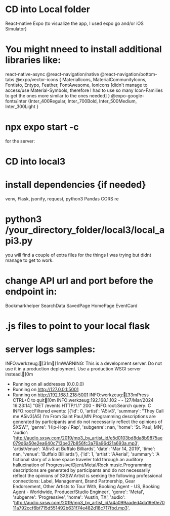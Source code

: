 # CD into Local folder

React-native
Expo (to visualize the app, I used expo go and/or iOS Simulator)
# You might nneed to install additional libraries like:
react-native-async
@react-navigation/native
@react-navigation/bottom-tabs
@expo/vector-icons { MaterialIcons, MaterialCommunityIcons, Fontisto, Entypo, Feather, FontAwesome, Ionicons [didn't manage to access/use Material-Symbols, therefore I had to use so many Icon-Families to get the ones more similar to the ones needed] } 
@expo-google-fonts/inter {Inter_400Regular, Inter_700Bold, Inter_500Medium, Inter_300Light }

# npx expo start -c

for the server:

# CD into local3
# install dependencies {if needed}
venv, Flask, jsonify, request, python3
Pandas
CORS
re

# python3 /your_directory_folder/local3/local_api3.py


you will find a couple of extra files for the things I was trying but didnt manage to get to work.

# change API url and port before the endpoint in: 
Bookmarkhelper
SearchData
SavedPage
HomePage
EventCard
# .js files to point to your local flask

# server logs samples:

INFO:werkzeug:[31m[1mWARNING: This is a development server. Do not use it in a production deployment. Use a production WSGI server instead.[0m
 * Running on all addresses (0.0.0.0)
 * Running on http://127.0.0.1:5001
 * Running on http://192.168.1.218:5001
INFO:werkzeug:[33mPress CTRL+C to quit[0m
INFO:werkzeug:192.168.1.102 - - [27/Mar/2024 16:23:14] "GET /events HTTP/1.1" 200 -
INFO:root:Search query: C
INFO:root:Filtered events: [{'id': 0, 'artist': 'A5iv3', 'summary': "They Call me A5iv3(A5) I'm From Saint Paul,MN Programming descriptions are generated by participants and do not necessarily reflect the opinions of SXSW.", 'genre': 'Hip-Hop / Rap', 'subgenre': nan, 'home': 'St. Paul, MN', 'audio': 'http://audio.sxsw.com/2019/mp3_by_artist_id/e5d0103bd8da8b9875ae079d6a50e2ea640c713be37b856fc3a76a96d21a693a.mp3', 'artistVenue': 'A5iv3 at Buffalo Billiards', 'date': 'Mar 14, 2019', 'time': nan, 'venue': 'Buffalo Billiards'}, {'id': 1, 'artist': 'AAerial', 'summary': 'A fictional story of a lone space traveler told through an auditory hallucination of Progressive/Djent/Metal/Rock music.Programming descriptions are generated by participants and do not necessarily reflect the opinions of SXSW.Artist is seeking the following professional connections: Label, Management, Brand Partnership, Gear Endorsement, Other Artists to Tour With, Booking Agent - US, Booking Agent - Worldwide, Producer/Studio Engineer', 'genre': 'Metal', 'subgenre': 'Progressive', 'home': 'Austin, TX', 'audio': 'http://audio.sxsw.com/2019/mp3_by_artist_id/a4a099aaded4da19e0e7011a792ccf6bf715d551492b631f74e482d18c717fbd.mp3',